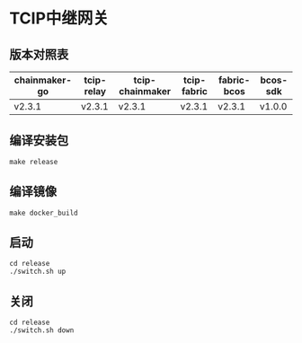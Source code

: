 # TCIP中继网关

## 版本对照表
| chainmaker-go|tcip-relay|tcip-chainmaker|tcip-fabric|fabric-bcos| bcos-sdk|
| -------- | --------- | --------- | --------- | --------- | --------- |
| v2.3.1 | v2.3.1| v2.3.1| v2.3.1| v2.3.1| v1.0.0|

## 编译安装包

```shell
make release
```

## 编译镜像

```shell
make docker_build
```

## 启动

```shell
cd release
./switch.sh up
```

## 关闭

```shell
cd release
./switch.sh down
```